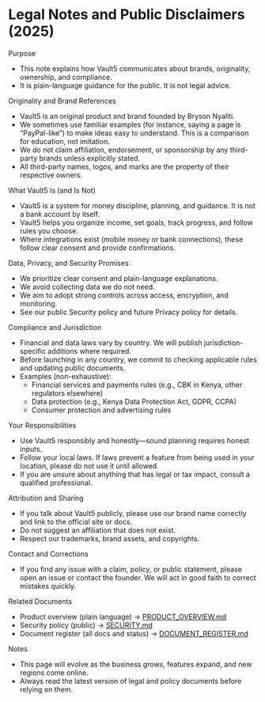# Legal Notes and Public Disclaimers (2025)

Purpose
- This note explains how Vault5 communicates about brands, originality, ownership, and compliance.
- It is plain-language guidance for the public. It is not legal advice.

Originality and Brand References
- Vault5 is an original product and brand founded by Bryson Nyaliti.
- We sometimes use familiar examples (for instance, saying a page is “PayPal-like”) to make ideas easy to understand. This is a comparison for education, not imitation.
- We do not claim affiliation, endorsement, or sponsorship by any third-party brands unless explicitly stated.
- All third-party names, logos, and marks are the property of their respective owners.

What Vault5 Is (and Is Not)
- Vault5 is a system for money discipline, planning, and guidance. It is not a bank account by itself.
- Vault5 helps you organize income, set goals, track progress, and follow rules you choose.
- Where integrations exist (mobile money or bank connections), these follow clear consent and provide confirmations.

Data, Privacy, and Security Promises
- We prioritize clear consent and plain-language explanations.
- We avoid collecting data we do not need.
- We aim to adopt strong controls across access, encryption, and monitoring.
- See our public Security policy and future Privacy policy for details.

Compliance and Jurisdiction
- Financial and data laws vary by country. We will publish jurisdiction-specific additions where required.
- Before launching in any country, we commit to checking applicable rules and updating public documents.
- Examples (non-exhaustive):
  - Financial services and payments rules (e.g., CBK in Kenya, other regulators elsewhere)
  - Data protection (e.g., Kenya Data Protection Act, GDPR, CCPA)
  - Consumer protection and advertising rules

Your Responsibilities
- Use Vault5 responsibly and honestly—sound planning requires honest inputs.
- Follow your local laws. If laws prevent a feature from being used in your location, please do not use it until allowed.
- If you are unsure about anything that has legal or tax impact, consult a qualified professional.

Attribution and Sharing
- If you talk about Vault5 publicly, please use our brand name correctly and link to the official site or docs.
- Do not suggest an affiliation that does not exist.
- Respect our trademarks, brand assets, and copyrights.

Contact and Corrections
- If you find any issue with a claim, policy, or public statement, please open an issue or contact the founder. We will act in good faith to correct mistakes quickly.

Related Documents
- Product overview (plain language) → [PRODUCT_OVERVIEW.md](./PRODUCT_OVERVIEW.md)
- Security policy (public) → [SECURITY.md](./SECURITY.md)
- Document register (all docs and status) → [DOCUMENT_REGISTER.md](./DOCUMENT_REGISTER.md)

Notes
- This page will evolve as the business grows, features expand, and new regions come online.
- Always read the latest version of legal and policy documents before relying on them.